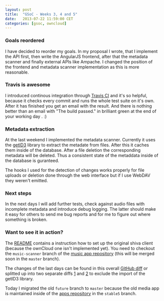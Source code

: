 ```yaml
---
layout: post
title:  "GSoC - Weeks 3, 4 and 5"
date:   2013-07-22 11:59:00 CET
categories: [gsoc, owncloud]
---
```


### Goals reordered

I have decided to reorder my goals. In my proposal I wrote, that I implement
the API first, then write the AngularJS frontend, after that the metadata
scanner and finally external APIs like Ampache. I changed the position of the
frontend and metadata scanner implementation as this is more reasonable.

### Travis is awesome

I introduced continous integration through [Travis CI][] and it's so helpful,
because it checks every commit and runs the whole test suite on it's own.
After it has finished you get an email with the result. And there is nothing
better than an email with "The build passed." in brilliant green at the end of
your working day . :)

### Metadata extraction

At the last weekend I implemented the metadata scanner. Currently it uses the
[getID3][] library to extract the metadate from files. After this it caches
them inside of the database. After a file deletion the corresponding metadata
will be deleted. Thus a consistent state of the metaddata inside of the
database is guranteed.

The hooks I used for the detection of changes works properly for file uploads
or deletion done through the web interface but if I use WebDAV they weren't
emitted.

### Next steps

In the next days I will add further tests, check against audio files with
incomplete metadata and introduce debug logging. The latter should make it
easy for others to send me bug reports and for me to figure out where
something is broken.

### Want to see it in action?

The [README][] contains a instruction how to set up the original shiva client
(because the ownCloud one isn't implemented yet). You need to checkout the
`music-scanner` branch of the [music app repository][] (this will be
merged soon in the `master` branch).

The changes of the last days can be found in this overall [GitHub diff][] or
splitted up into two separate diffs [1][] and [2][] to exclude the import of
the getID3 library.

Today I migrated the old `future` branch to `master` because the old media app
is maintained inside of the [apps repository][] in the `stable5` branch.


[Travis CI]: https://travis-ci.org
[getID3]: https://github.com/JamesHeinrich/getID3
[README]: https://github.com/owncloud/music/blob/master/README.md
[music app repository]: https://github.com/owncloud/music
[GitHub diff]: https://github.com/owncloud/music/compare/7d25859e500dec7c442bf464c1a856467fd31ab1...fab5b57f331aaa6ca0dd7775da52f2a7c77006c3
[1]: https://github.com/owncloud/music/compare/7d25859e500dec7c442bf464c1a856467fd31ab1...daca8eda4183867dd2dc3b75b043fc68793f3ee2
[2]: https://github.com/owncloud/music/compare/0abfbf00ba69330b2fdd85f0844ec8e551fe4869...fab5b57f331aaa6ca0dd7775da52f2a7c77006c3
[apps repository]: https://github.com/owncloud/apps
